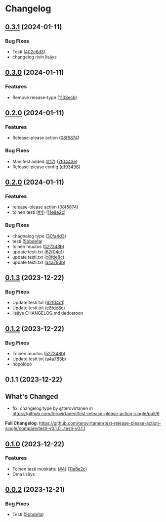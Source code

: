 # Changelog

## [0.3.1](https://github.com/terovirtanen/test-release-please-action-single/compare/testi-v0.3.0...testi-v0.3.1) (2024-01-11)


### Bug Fixes

* Testi ([402c6d3](https://github.com/terovirtanen/test-release-please-action-single/commit/402c6d3dd074f4650af1e5d4a2b8709fae346400))
* changelog rivin lisäys
  
## [0.3.0](https://github.com/terovirtanen/test-release-please-action-single/compare/testi-v0.2.0...testi-v0.3.0) (2024-01-11)


### Features

* Remove release-type ([1108ecb](https://github.com/terovirtanen/test-release-please-action-single/commit/1108ecb68f5daa2bd3eda1617d11d595f418e93e))

## [0.2.0](https://github.com/terovirtanen/test-release-please-action-single/compare/testi-v0.1.3...testi-v0.2.0) (2024-01-11)


### Features

* Release-please action ([08f5874](https://github.com/terovirtanen/test-release-please-action-single/commit/08f5874860fef1b399869dda204cb10e6f34af99))


### Bug Fixes

* Manifest added ([#17](https://github.com/terovirtanen/test-release-please-action-single/issues/17)) ([7f0443e](https://github.com/terovirtanen/test-release-please-action-single/commit/7f0443eb31d3f38fceb0ee7515f7397cf807a83a))
* Release-please config ([df93498](https://github.com/terovirtanen/test-release-please-action-single/commit/df934983159abd7142615fd98d7e5ddd0a81dc4d))

## [0.2.0](https://github.com/terovirtanen/test-release-please-action-single/compare/v0.1.3...v0.2.0) (2024-01-11)


### Features

* release-please action ([08f5874](https://github.com/terovirtanen/test-release-please-action-single/commit/08f5874860fef1b399869dda204cb10e6f34af99))
* toinen testi ([#4](https://github.com/terovirtanen/test-release-please-action-single/issues/4)) ([11e8e2c](https://github.com/terovirtanen/test-release-please-action-single/commit/11e8e2ca560b77bee99b999f8ac9035b7bc7ba0a))


### Bug Fixes

* chagnelog type ([30fa4d3](https://github.com/terovirtanen/test-release-please-action-single/commit/30fa4d3943f097045a4a368d3252dcbe08372d54))
* testi ([5bbde1a](https://github.com/terovirtanen/test-release-please-action-single/commit/5bbde1a3ae18ec7424eb74bec18f0073ff1bab12))
* toinen muutos ([527348b](https://github.com/terovirtanen/test-release-please-action-single/commit/527348b16d8e6035cde8f8e4e0541fca1aa1eb0d))
* update testi.txt ([62f04c1](https://github.com/terovirtanen/test-release-please-action-single/commit/62f04c171a791efb9470dd9bc9bcb496089ba792))
* update testi.txt ([c8fde8c](https://github.com/terovirtanen/test-release-please-action-single/commit/c8fde8cded0d24748a43f31ac7426a701ac5c772))
* update testi.txt ([a4a783b](https://github.com/terovirtanen/test-release-please-action-single/commit/a4a783b22a9a6f1f29e750913777da15965a6101))

## [0.1.3](https://github.com/terovirtanen/test-release-please-action-single/compare/testi-v0.1.2...testi-v0.1.3) (2023-12-22)


### Bug Fixes

* Update testi.txt ([62f04c1](https://github.com/terovirtanen/test-release-please-action-single/commit/62f04c171a791efb9470dd9bc9bcb496089ba792))
* Update testi.txt ([c8fde8c](https://github.com/terovirtanen/test-release-please-action-single/commit/c8fde8cded0d24748a43f31ac7426a701ac5c772))
* lisäys CHANGELOG.md tiedostoon

## [0.1.2](https://github.com/terovirtanen/test-release-please-action-single/compare/testi-v0.1.1...testi-v0.1.2) (2023-12-22)


### Bug Fixes

* Toinen muutos ([527348b](https://github.com/terovirtanen/test-release-please-action-single/commit/527348b16d8e6035cde8f8e4e0541fca1aa1eb0d))
* Update testi.txt ([a4a783b](https://github.com/terovirtanen/test-release-please-action-single/commit/a4a783b22a9a6f1f29e750913777da15965a6101))
* höpölöpö

## 0.1.1 (2023-12-22)

## What's Changed
* fix: changelog type by @terovirtanen in https://github.com/terovirtanen/test-release-please-action-single/pull/6


**Full Changelog**: https://github.com/terovirtanen/test-release-please-action-single/compare/testi-v0.1.0...testi-v0.1.1

## [0.1.0](https://github.com/terovirtanen/test-release-please-action-single/compare/testi-v0.0.2...testi-v0.1.0) (2023-12-22)


### Features

* Toinen testi muokattu ([#4](https://github.com/terovirtanen/test-release-please-action-single/issues/4)) ([11e8e2c](https://github.com/terovirtanen/test-release-please-action-single/commit/11e8e2ca560b77bee99b999f8ac9035b7bc7ba0a))
* Oma lisäys

## [0.0.2](https://github.com/terovirtanen/test-release-please-action-single/compare/testi-v0.0.1...testi-v0.0.2) (2023-12-21)


### Bug Fixes

* Testi ([5bbde1a](https://github.com/terovirtanen/test-release-please-action-single/commit/5bbde1a3ae18ec7424eb74bec18f0073ff1bab12))
